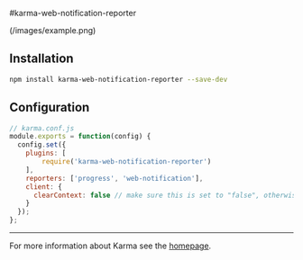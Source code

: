#karma-web-notification-reporter

(/images/example.png)

## Installation

```bash
npm install karma-web-notification-reporter --save-dev
```

## Configuration

```js
// karma.conf.js
module.exports = function(config) {
  config.set({
    plugins: [
        require('karma-web-notification-reporter')
    ],
    reporters: ['progress', 'web-notification'],
    client: {
      clearContext: false // make sure this is set to "false", otherwise it won't work
    }
  });
};
```

----

For more information about Karma see the [homepage].

[homepage]: http://karma-runner.github.com